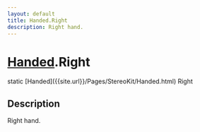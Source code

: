 ```yaml
---
layout: default
title: Handed.Right
description: Right hand.
---
```

# [Handed]({{site.url}}/Pages/StereoKit/Handed.html).Right

<div class='signature' markdown='1'>
static [Handed]({{site.url}}/Pages/StereoKit/Handed.html) Right
</div>

## Description
Right hand.

